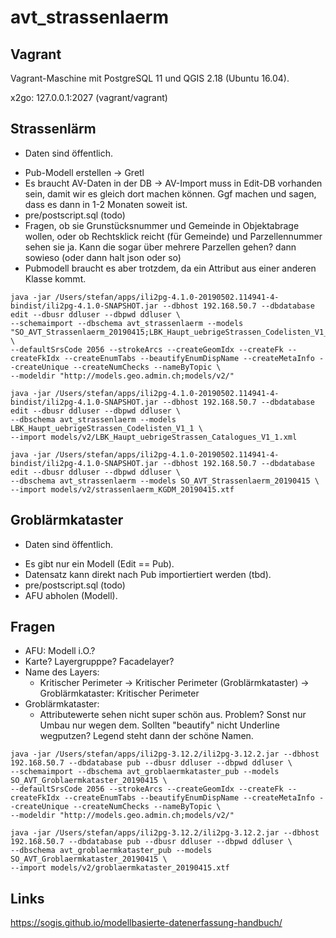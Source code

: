 # avt_strassenlaerm

## Vagrant

Vagrant-Maschine mit PostgreSQL 11 und QGIS 2.18 (Ubuntu 16.04).

x2go: 127.0.0.1:2027 (vagrant/vagrant)

## Strassenlärm
- Daten sind öffentlich.

* Pub-Modell erstellen -> Gretl 
* Es braucht AV-Daten in der DB -> AV-Import muss in Edit-DB vorhanden sein, damit wir es gleich dort machen können. Ggf machen und sagen, dass es dann in 1-2 Monaten soweit ist.
* pre/postscript.sql (todo)
* Fragen, ob sie Grunstücksnummer und Gemeinde in Objektabrage wollen, oder ob Rechtsklick reicht (für Gemeinde) und Parzellennummer sehen sie ja. Kann die sogar über mehrere Parzellen gehen? dann sowieso (oder dann halt json oder so)
* Pubmodell braucht es aber trotzdem, da ein Attribut aus einer anderen Klasse kommt.

```
java -jar /Users/stefan/apps/ili2pg-4.1.0-20190502.114941-4-bindist/ili2pg-4.1.0-SNAPSHOT.jar --dbhost 192.168.50.7 --dbdatabase edit --dbusr ddluser --dbpwd ddluser \
--schemaimport --dbschema avt_strassenlaerm --models "SO_AVT_Strassenlaerm_20190415;LBK_Haupt_uebrigeStrassen_Codelisten_V1_1" \
--defaultSrsCode 2056 --strokeArcs --createGeomIdx --createFk --createFkIdx --createEnumTabs --beautifyEnumDispName --createMetaInfo --createUnique --createNumChecks --nameByTopic \
--modeldir "http://models.geo.admin.ch;models/v2/" 

java -jar /Users/stefan/apps/ili2pg-4.1.0-20190502.114941-4-bindist/ili2pg-4.1.0-SNAPSHOT.jar --dbhost 192.168.50.7 --dbdatabase edit --dbusr ddluser --dbpwd ddluser \
--dbschema avt_strassenlaerm --models LBK_Haupt_uebrigeStrassen_Codelisten_V1_1 \
--import models/v2/LBK_Haupt_uebrigeStrassen_Catalogues_V1_1.xml

java -jar /Users/stefan/apps/ili2pg-4.1.0-20190502.114941-4-bindist/ili2pg-4.1.0-SNAPSHOT.jar --dbhost 192.168.50.7 --dbdatabase edit --dbusr ddluser --dbpwd ddluser \
--dbschema avt_strassenlaerm --models SO_AVT_Strassenlaerm_20190415 \
--import models/v2/strassenlaerm_KGDM_20190415.xtf
```

## Groblärmkataster
- Daten sind öffentlich.


* Es gibt nur ein Modell (Edit == Pub). 
* Datensatz kann direkt nach Pub importiertiert werden (tbd).
* pre/postscript.sql (todo)
* AFU abholen (Modell).

## Fragen
- AFU: Modell i.O.?
- Karte? Layergrupppe? Facadelayer?
- Name des Layers:
  * Kritischer Perimeter -> Kritischer Perimeter (Groblärmkataster) -> Groblärmkataster: Kritischer Perimeter
- Groblärmkataster:
  * Attributewerte sehen nicht super schön aus. Problem? Sonst nur Umbau nur wegen dem. Sollten "beautify" nicht Underline wegputzen? Legend steht dann der schöne Namen.

```
java -jar /Users/stefan/apps/ili2pg-3.12.2/ili2pg-3.12.2.jar --dbhost 192.168.50.7 --dbdatabase pub --dbusr ddluser --dbpwd ddluser \
--schemaimport --dbschema avt_groblaermkataster_pub --models SO_AVT_Groblaermkataster_20190415 \
--defaultSrsCode 2056 --strokeArcs --createGeomIdx --createFk --createFkIdx --createEnumTabs --beautifyEnumDispName --createMetaInfo --createUnique --createNumChecks --nameByTopic \
--modeldir "http://models.geo.admin.ch;models/v2/" 

java -jar /Users/stefan/apps/ili2pg-3.12.2/ili2pg-3.12.2.jar --dbhost 192.168.50.7 --dbdatabase pub --dbusr ddluser --dbpwd ddluser \
--dbschema avt_groblaermkataster_pub --models SO_AVT_Groblaermkataster_20190415 \
--import models/v2/groblaermkataster_20190415.xtf

```

## Links

https://sogis.github.io/modellbasierte-datenerfassung-handbuch/
